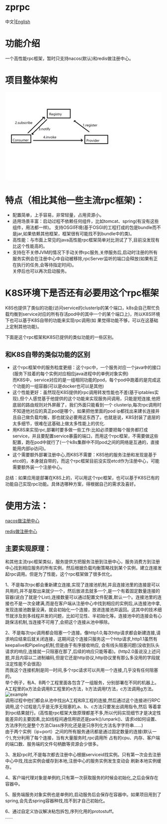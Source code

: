 # zprpc
中文|[English](https://github.com/65487123/zprpc/blob/master/README-EN.md)
# 功能介绍
一个高性能rpc框架，暂时只支持nacos(默认)和redis做注册中心。

# 项目整体架构
![architecture](https://github.com/65487123/zprpc/raw/master/architecture.png)
# 特点（相比其他一些主流rpc框架)：
* 配置简单，上手容易，非常轻量，占用资源小。
* 适用场景丰富：启动过程不依赖任何组件，比如tomcat、spring(有没有这些组件，用法都一样)。
支持OSGI环境(基于OSGI的工程打成的包是bundle而不是jar,如果依赖其他框架，框架很有可能找不到bundle中的类)。
* 高性能：与市面上常见的java高性能rpc框架简单对比测试了下,目前没发现有比这个性能高的。
* 支持在不关停JVM的情况下手动关停rpc服务,关停服务后,启动时注册的所有服务实例会在注册中心中自动被移除,rpcServer监听的端口会释放(如果有正在执行的任务,会等待指定时间)。  
关停后也可以再次启动服务。

# K8S环境下是否还有必要用这个rpc框架
K8S也提供了类似的功能(访问service的clusterIp的某个端口，k8s会自己帮忙负载均衡到service对应的所有存活pod中的其中一个的某个端口上)，所以K8S环境下也可以基于K8S自带的功能来实现rpc调用(如
果觉得功能不够，可以在这基础上定制其他功能)。  

下面是这个rpc框架和K8S已提供的类似功能的一些区别。
## 和K8S自带的类似功能的区别
* 这个rpc框架中的服务粒度更细：这个rpc中，一个服务对应一个java中的接口(服务下挂着的每个实例对应相应java进程中的单例对象实例)   
而K8S中，service对应的是一组相同功能的pod，每个pod中跑着的是完成这个功能的一组容器(可以是docker也可以是其他)
* 这个性能更好：虽然现在K8S提供的rpc调用转发性能也不差(基于iptables实现),但个人感觉基于他提供的这个功能来实现服务间调用，只能是短连接,他把底层的路由规则对外屏蔽了，我们外面只能看到一个
clusterip,每次rpc调用时不知道他对应的真正pod是哪个，如果把他里面的pod ip都找出来建长连接并且自己做负载均衡，那也就没必要用这东西了。也就是说，K8S封装了底层的太多细节，很难在这基础上做太多性能上的优化.
* 用K8S来实现rpc,部署时要多做一些工作:比如必须要把每个服务都打成service，并且要配置service暴露的端口，而用这个rpc框架，不需要做这些配置，跑在pod中就行了(一个k8s集群中不同pod之间的网络是互通的，直接能用内部ip访问)。
* 这个需要额外部署注册中心,而K8S不需要：K8S他的服务注册和发现是基于etcd的，本身就自带的，而这个rpc框架目前没实现etcd作为注册中心，可能需要额外装一个注册中心。   

总结：如果应用是部署在K8S上的，可以用这个rpc框架，也可以基于K8S已有的功能自己实现rpc功能。具体选哪种方案，得根据自己的需求及喜好。

              
# 使用方法：
[nacos做注册中心](https://github.com/65487123/zprpc/blob/master/nacos.md) 

[redis做注册中心](https://github.com/65487123/zprpc/blob/master/redis.md)


## 主要实现原理：
和其他主流rpc框架类似，服务提供方把服务注册到注册中心，服务消费方到注册中心找到相应服务的所有实例，然后根据负载均衡策略找到某个实例，建立连接发起rpc调用。但是为了性能，这个rpc框架做了很多优化。  

1、不是每次rpc都会重新建立连接,实现了连接池机制,并且连接池里的连接是可以共用的,并不是取出来就少一个，然后放进去就多一个,是一个有着固定数量连接的容器(说白了就是个List),连接数量可以通过配置文件配置,默认一个。连接池里的连接也不是一次全建满,而是在客户端从注册中心中找到相应的实例后,从连接池中拿,发现连接池数量没满，就会初始化一个连接，放进连接池并返回。这其中的技术细节就涉及到多线程并发的问题，比如可见性、半初始化等。连接池中的连接会有心跳保活机制,当连接不可用了,会把这个连接从池中移除。  

2、不是每次rpc调用都会阻塞一个连接。像http1.0,每次http请求都会新建连接,请求响应结束后就关闭连接，这期间这个连接只服务这一个http请求,http1.1虽然有keepalive和Pipeling机制,但是由于有序接收响应,  会有线头阻塞问题(没收到队头请求的响应,连接就一只阻塞在那了,后续的响应只能等着)。(http2.0虽说没上述问题,并且内容以二进制编码,但是它还是http协议,http协议里有那么多没用的字段就注定性能不会很高)  
而我这个连接机制是同一时间,多个rpc请求可以共用一个连接,几乎没有任何阻塞的。  
举个例子，有A、B两个工程里面各包含了一组服务，分别部署在不同的机器上。A工程里的a方法会调用B工程里的e方法，b方法调用f方法，c方法调用g方法。
![example](https://gitee.com/zeping-lu/pngs-for-readme/raw/master/readme0.png)  
调用过程中他们都会从池中找出A工程和B工程的连接,然后通过这个连接进行RPC调用,这个过程是几乎是无序无阻塞的,a、b、c方法只要发出调用指令,然后
等着拿到rpc结果就行。(高性能rpc框架大致原理都差不多,所以代码实现细节才是决定性能差异的主要因素,比如线程间通信用锁还是park()/unpark()、请求id如何设置、方法序列化是整个方法Class序列化还是是只序列化方法名字字符串......)  
由于两个实例（ip+port）之间的所有服务通讯都是通过固定数量的连接(默认一个),充分利用了每个连接，当有大量服务时,rpc调用所
占有的cpu、内存、客户端的端口数、服务端的文件句柄数等资源会少很多。  

3、发起rpc时,不是每次都去注册中心根据serviceid找实例。只有第一次会去注册中心中找,找出实例会缓存到本地,注册中心的服务实例发生变动会
刷新本地实例缓存。  

4、客户端代理对象是单例的,只有第一次获取服务的时候会初始化,之后会保存在容器中。  

5、服务端服务对象实例也是单例的,启动服务后会保存在容器中。如果项目用到了spring,会先去spring容器种找,找不到才自己初始化。  

6、通过自定义协议解决粘包拆包,序列化用的protostuff。    
 ......
    
